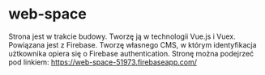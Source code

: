 # web-space
Strona jest w trakcie budowy. Tworzę ją w technologii Vue.js i Vuex. Powiązana jest z Firebase. Tworzę własnego CMS, w którym identyfikacja użtkownika opiera się o Firebase authentication. Stronę można podejrzeć pod linkiem: https://web-space-51973.firebaseapp.com/
